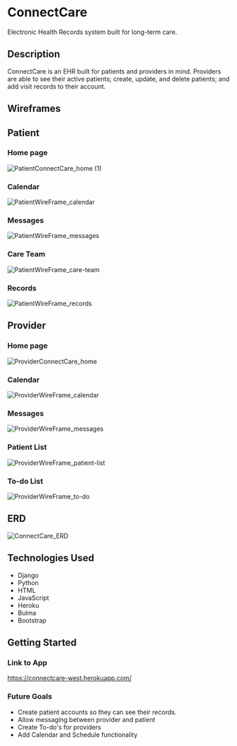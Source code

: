 # ConnectCare
Electronic Health Records system built for long-term care.

## Description
ConnectCare is an EHR built for patients and providers in mind. Providers are able to see their active patients; create, update, and delete patients; and add visit records to their account. 

## Wireframes

## Patient

### Home page
![PatientConnectCare_home (1)](https://user-images.githubusercontent.com/73357380/194899597-cd0b84aa-a136-455e-8bb6-a8cf78ae8d55.png)

### Calendar
![PatientWireFrame_calendar](https://user-images.githubusercontent.com/73357380/194896090-6b6317a7-2330-4db0-bd91-9831e8a8222b.png)

### Messages
![PatientWireFrame_messages](https://user-images.githubusercontent.com/73357380/194896204-b22f6a7d-10b7-4442-9a40-58c4b1079b84.png)

### Care Team
![PatientWireFrame_care-team](https://user-images.githubusercontent.com/73357380/194896270-5d40e5bf-97fa-4ae9-aa8a-6f5f0d7857ff.png)

### Records
![PatientWireFrame_records](https://user-images.githubusercontent.com/73357380/194896336-fe851119-55ef-4fa4-99ae-ec137f4cff8e.png)

## Provider

### Home page
![ProviderConnectCare_home](https://user-images.githubusercontent.com/73357380/194899362-7cc95deb-a376-4e28-a026-f20da65d37ac.png)

### Calendar
![ProviderWireFrame_calendar](https://user-images.githubusercontent.com/73357380/194897278-b2e595af-b7dd-4ec3-bf48-3e7da1122dd3.png)

### Messages
![ProviderWireFrame_messages](https://user-images.githubusercontent.com/73357380/194897356-04e862b5-6df9-4a4d-b9e9-bc958fab37d6.png)

### Patient List
![ProviderWireFrame_patient-list](https://user-images.githubusercontent.com/73357380/194897438-227eea7d-b6cd-423c-ae51-7727b5673156.png)

### To-do List
![ProviderWireFrame_to-do](https://user-images.githubusercontent.com/73357380/194897548-c4867ee1-9c48-48f9-8c97-737cb9f08ae6.png)

## ERD
![ConnectCare_ERD](https://user-images.githubusercontent.com/73357380/194903346-401257f6-c581-4c95-9a9a-f669748d1196.png)

## Technologies Used

- Django
- Python
- HTML
- JavaScript
- Heroku
- Bulma
- Bootstrap

## Getting Started

### Link to App
https://connectcare-west.herokuapp.com/

### Future Goals

- Create patient accounts so they can see their records. 
- Allow messaging between provider and patient
- Create To-do's for providers
- Add Calendar and Schedule functionality








